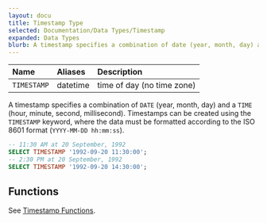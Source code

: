 ```yaml
---
layout: docu
title: Timestamp Type
selected: Documentation/Data Types/Timestamp
expanded: Data Types
blurb: A timestamp specifies a combination of date (year, month, day) and a time (hour, minute, second, millisecond).
---
```

| Name | Aliases | Description |
|:---|:---|:---|
| `TIMESTAMP` | datetime | time of day (no time zone) |

A timestamp specifies a combination of `DATE` (year, month, day) and a `TIME` (hour, minute, second, millisecond). Timestamps can be created using the `TIMESTAMP` keyword, where the data must be formatted according to the ISO 8601 format (`YYYY-MM-DD hh:mm:ss`).

```sql
-- 11:30 AM at 20 September, 1992
SELECT TIMESTAMP '1992-09-20 11:30:00';
-- 2:30 PM at 20 September, 1992
SELECT TIMESTAMP '1992-09-20 14:30:00';
```

## Functions
See [Timestamp Functions](/docs/sql/functions/timestamp).
